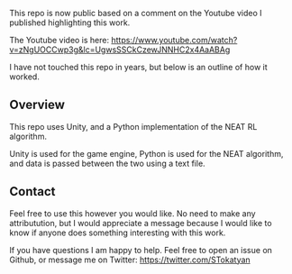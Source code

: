 This repo is now public based on a comment on the Youtube video I published highlighting this work.

The Youtube video is here: https://www.youtube.com/watch?v=zNgUOCCwp3g&lc=UgwsSSCkCzewJNNHC2x4AaABAg

I have not touched this repo in years, but below is an outline of how it worked.

## Overview
This repo uses Unity, and a Python implementation of the NEAT RL algorithm.

Unity is used for the game engine, Python is used for the NEAT algorithm, and data is passed between the two using a text file.

## Contact
Feel free to use this however you would like.  No need to make any attributution, but I would appreciate a message because I would like to know if anyone does something interesting with this work.

If you have questions I am happy to help. 
Feel free to open an issue on Github, or message me on Twitter: https://twitter.com/STokatyan
